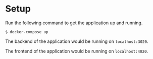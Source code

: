 # Setup

Run the following command to get the application up and running.

```
$ docker-compose up
```

The backend of the application would be running on `localhost:3020`.

The frontend of the application would be running on `localhost:4020`.
